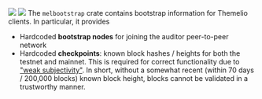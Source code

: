 [![](https://img.shields.io/crates/v/themelio-bootstrap)](https://crates.io/crates/themelio-bootstrap)
![](https://img.shields.io/crates/l/themelio-bootstrap)
The `melbootstrap` crate contains bootstrap information for Themelio clients. In particular, it provides

- Hardcoded **bootstrap nodes** for joining the auditor peer-to-peer network
- Hardcoded **checkpoints**: known block hashes / heights for both the testnet and mainnet. This is required for correct functionality due to ["weak subjectivity"](https://blog.ethereum.org/2014/11/25/proof-stake-learned-love-weak-subjectivity/). In short, without a somewhat recent (within 70 days / 200,000 blocks) known block height, blocks cannot be validated in a trustworthy manner.

